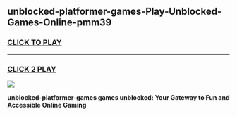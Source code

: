 
## unblocked-platformer-games-Play-Unblocked-Games-Online-pmm39
<h3>
<a href="https://premium76.site?title=unblocked-platformer-games&ref=25A">CLICK TO PLAY</a></h3>
<hr>

<h3>
<a href="https://premium76.site?title=unblocked-platformer-games&ref=25A">CLICK 2 PLAY</a>
  
</h3>

<a href="https://premium76.site?title=unblocked-platformer-games&ref=25A"><img src="https://clearcache.store/games.png"></a>


**unblocked-platformer-games games unblocked: Your Gateway to Fun and Accessible Online Gaming**
